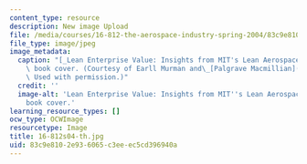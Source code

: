 ```yaml
---
content_type: resource
description: New image Upload
file: /media/courses/16-812-the-aerospace-industry-spring-2004/83c9e8102e936065c3eeec5cd396940a_16-812s04-th.jpg
file_type: image/jpeg
image_metadata:
  caption: "[_Lean Enterprise Value: Insights from MIT's Lean Aerospace Initiative_](http://www.palgrave.com/us/book/9780333976975)\
    \ book cover. (Courtesy of Earll Murman and\_[Palgrave Macmillian](http://www.palgrave.com/).\
    \ Used with permission.)"
  credit: ''
  image-alt: 'Lean Enterprise Value: Insights from MIT''s Lean Aerospace Initiative
    book cover.'
learning_resource_types: []
ocw_type: OCWImage
resourcetype: Image
title: 16-812s04-th.jpg
uid: 83c9e810-2e93-6065-c3ee-ec5cd396940a
---
```


